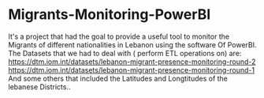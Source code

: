 # Migrants-Monitoring-PowerBI
It's a project  that had the goal to provide a useful tool to monitor the Migrants of different nationalities in Lebanon using the software Of PowerBI. 
The Datasets that we had to deal with ( perform ETL operations on) are: 
https://dtm.iom.int/datasets/lebanon-migrant-presence-monitoring-round-2
https://dtm.iom.int/datasets/lebanon-migrant-presence-monitoring-round-1
And some others that included the Latitudes and Longtitudes of the lebanese Districts..
